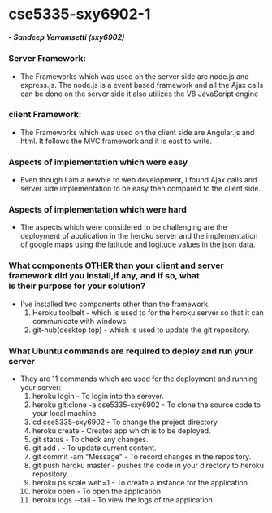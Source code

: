 # cse5335-sxy6902-1

##### - Sandeep Yerramsetti (sxy6902)

### Server Framework:

- The Frameworks which was used on the server side are node.js and express.js. The node.js is a event based framework and all the Ajax calls can be done on the server side it also utilizes the V8 JavaScript engine

### client Framework:

- The Frameworks which was used on the client side are Angular.js and html. It follows the MVC framework and it is east to write.

### Aspects of implementation which were easy 

- Even though I am a newbie to web development, I found Ajax calls and server side implementation to be easy then compared to the client side.

### Aspects of implementation which were hard

- The aspects which were considered to be challenging are the deployment of application in the heroku server and the implementation of google maps using the latitude and logitude values in the json data.

### What components OTHER than your client and server framework did you install,if any, and if so, what is their purpose for your solution?

- I've installed two components other than the framework.
	1. Heroku toolbelt - which is used to for the heroku server so that it can communicate with windows.
	2. git-hub(desktop top) - which is used to update the git repository.


### What Ubuntu commands are required to deploy and run your server

- They are 11 commands which are used for the deployment and running your server:
	1. heroku login							- To login into the serever.
	2. heroku git:clone	-a cse5335-sxy6902	- To clone the source code to your local machine.
	3. cd cse5335-sxy6902					- To change the project directory.
	4. heroku create						- Creates app which is to be deployed.
	5. git status							- To check any changes.
	6. git add .							- To update current content.
	7. git commit -am "Message"				- To record changes in the repository.
	8. git push heroku master				- pushes the code in your directory to heroku repository.
	9. heroku ps:scale web=1				- To create a instance for the application. 
	10. heroku open							- To open the application.
	11. heroku logs --tail					- To view the logs of the application.
	
